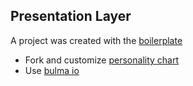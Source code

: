 ## Presentation Layer ##

A project was created with the [boilerplate](https://github.com/react-boilerplate/react-boilerplate)

* Fork and customize [personality chart](https://qgitlab.quanticotrends.com/Sonne/personality_chart)
* Use [bulma io](https://bulma.io/)